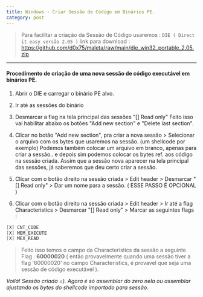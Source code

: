 ```yaml
---
title: Windows - Criar Sessão de Código em Binários PE.
category: post
---
```


>Para facilitar a criação da Sessão de Código usaremos :
``DIE ( Direct it easy versão 2.05 )``
link para download :
https://github.com/d0x75/maleta/raw/main/die_win32_portable_2.05.zip

---


#### Procedimento de criação de uma nova sessão de código executável em binários PE.


1. Abrir o DIE e carregar o binário PE alvo. 

2. Ir até as sessões do binário

3. Desmarcar a flag na tela principal das sessões  "[] Read only"
Feito isso vai habilitar abaixo os botões "Add new section" e "Delete last section".

4. Clicar no botão "Add new section", pra criar a nova sessão > Selecionar o arquivo com os bytes que usaremos na sessão. (um shellcode por exemplo)
Podemos também colocar um arquivo em branco, apenas para criar a sessão.. e depois sim podemos colocar os bytes ref. aos código na sessão criada.
Assim que a sessão nova aparecer na tela principal das sessões, já saberemos que deu certo criar a sessão.

5. Clicar com o botão direito na sessão criada > Edit header > Desmarcar "[] Read only" > Dar um nome para a sessão. ( ESSE PASSO É OPCIONAL )

6. Clicar com o botão direito na sessão criada > Edit header > Ir até a flag Characteristics > Desmarcar "[] Read only" > Marcar as seguintes flags :

```c++
[X] CNT_CODE 
[X] MEM_EXECUTE
[X] MEX_READ
```

> Feito isso temos o campo da Characteristics da sessão a seguinte Flag :  **60000020** 
( então provavelmente quando uma sessão tiver a flag '60000020' no campo Characteristics, é provavel que seja uma
sessão de código executável ).


_Voilá! Sessão criada =). Agora é só assemblar do zero nela ou assemblar ajustando os bytes do shellcode importado para sessão_.